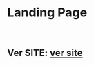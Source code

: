 <h1>Landing Page </h1>
<br>

## Ver SITE: <a href='https://rodolfo-desenvolve.github.io/landing_page/'>ver site</a>
